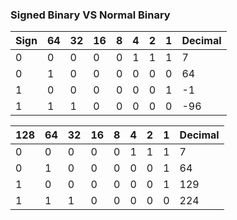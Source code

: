### Signed Binary VS Normal Binary
Sign|64|32|16|8|4|2|1|Decimal
-------|-------|-------|-------|-------|-------|-------|-------|-------|
0|0|0|0|0|1|1|1|7
0|1|0|0|0|0|0|0|64
1|0|0|0|0|0|0|1|-1
1|1|1|0|0|0|0|0|-96

128|64|32|16|8|4|2|1|Decimal
-------|-------|-------|-------|-------|-------|-------|-------|-------|
0|0|0|0|0|1|1|1|7
0|1|0|0|0|0|0|1|64
1|0|0|0|0|0|0|1|129
1|1|1|0|0|0|0|0|224
